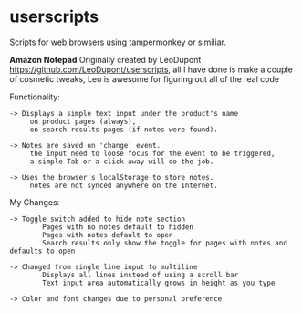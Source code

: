 # userscripts
Scripts for web browsers using tampermonkey or similiar.




**Amazon Notepad** 
Originally created by LeoDupont https://github.com/LeoDupont/userscripts, all I have done is make a couple of cosmetic tweaks, Leo is awesome for figuring out all of the real code


  Functionality:
  
    -> Displays a simple text input under the product's name
         on product pages (always),
         on search results pages (if notes were found).

    -> Notes are saved on 'change' event.
         the input need to loose focus for the event to be triggered,
         a simple Tab or a click away will do the job.
                
    -> Uses the browser's localStorage to store notes.
         notes are not synced anywhere on the Internet.



  My Changes:
  
    -> Toggle switch added to hide note section
            Pages with no notes default to hidden
            Pages with notes default to open
            Search results only show the toggle for pages with notes and defaults to open

    -> Changed from single line input to multiline
            Displays all lines instead of using a scroll bar
            Text input area automatically grows in height as you type
                
    -> Color and font changes due to personal preference

